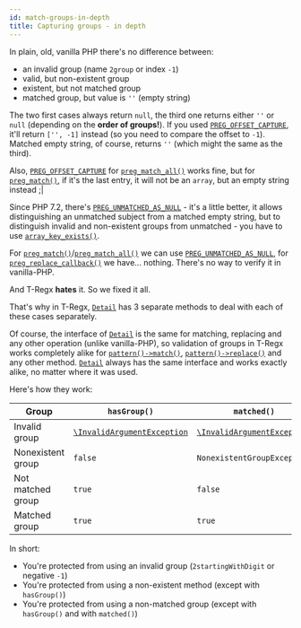 ```yaml
---
id: match-groups-in-depth
title: Capturing groups - in depth
---
```


In plain, old, vanilla PHP there's no difference between:

- an invalid group (name `2group` or index `-1`)
- valid, but non-existent group
- existent, but not matched group
- matched group, but value is `''` (empty string)

The two first cases always return `null`, the third one returns either `''` or `null` (depending on the **order of
groups!**). If you used [`PREG_OFFSET_CAPTURE`], it'll return `['', -1]` instead (so you need to compare the offset to `-1`).
Matched empty string, of course, returns `''` (which might the same as the third).

Also, [`PREG_OFFSET_CAPTURE`] for [`preg_match_all()`] works fine, but for [`preg_match()`], if it's the last entry, it will
not be an `array`, but an empty string instead ;|

Since PHP 7.2, there's [`PREG_UNMATCHED_AS_NULL`] - it's a little better, it allows distinguishing an unmatched subject
from a matched empty string, but to distinguish invalid and non-existent groups from unmatched - you have to use [`array_key_exists()`].

For [`preg_match()`]/[`preg_match_all()`] we can use [`PREG_UNMATCHED_AS_NULL`], for [`preg_replace_callback()`] we
have... nothing. There's no way to verify it in vanilla-PHP.

And T-Regx **hates** it. So we fixed it all.

That's why in T-Regx, [`Detail`] has 3 separate methods to deal with each of these cases separately.

Of course, the interface of [`Detail`] is the same for matching, replacing and any other operation (unlike vanilla-PHP),
so validation of groups in T-Regx works completely alike for [`pattern()->match()`], [`pattern()->replace()`] and any other
method. [`Detail`] always has the same interface and works exactly alike, no matter where it was used.

Here's how they work:

| Group              | `hasGroup()`                  | `matched()`                    | `text()`                      |
|--------------------|-------------------------------|--------------------------------|-------------------------------|
| Invalid group      | [`\InvalidArgumentException`] | [`\InvalidArgumentException`]  | [`\InvalidArgumentException`] |
| Nonexistent group  | `false`                       | `NonexistentGroupException`    | `NonexistentGroupException`   |
| Not matched group  | `true`                        | `false`                        | `GroupNotMatchedException`    |
| Matched group      | `true`                        | `true`                         | Value of the group            |

In short:
- You're protected from using an invalid group (`2startingWithDigit` or negative `-1`)
- You're protected from using a non-existent method (except with `hasGroup()`)
- You're protected from using a non-matched group (except with `hasGroup()` and with `matched()`)

[`pattern()->match()`]: match.mdx
[`pattern()->replace()`]: replace.mdx
[`Detail`]: match-details.md
[`array_key_exists()`]: https://www.php.net/manual/en/function.array-key-exists.php
[`preg_match()`]: https://www.php.net/manual/en/function.preg-match.php
[`preg_match_all()`]: https://www.php.net/manual/en/function.preg-match-all.php
[`preg_replace_callback()`]: https://www.php.net/manual/en/function.preg-replace-callback.php
[`PREG_UNMATCHED_AS_NULL`]: https://www.php.net/manual/en/pcre.constants.php
[`PREG_OFFSET_CAPTURE`]: https://www.php.net/manual/en/pcre.constants.php
[`\InvalidArgumentException`]: https://www.php.net/manual/en/class.invalidargumentexception.php
